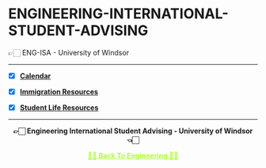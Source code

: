 # ENGINEERING-INTERNATIONAL-STUDENT-ADVISING
 
 👉🏻 ENG-ISA - University of Windsor
 
---

 - [X] **[Calendar](https://github.com/Amey-Thakur/ENGINEERING-INTERNATIONAL-STUDENT-ADVISING/tree/main/Calendar)**
 
 - [X] **[Immigration Resources](https://github.com/Amey-Thakur/ENGINEERING-INTERNATIONAL-STUDENT-ADVISING/tree/main/Immigration%20Resources)**

 - [X] **[Student Life Resources](https://github.com/Amey-Thakur/ENGINEERING-INTERNATIONAL-STUDENT-ADVISING/tree/main/Student%20Life%20Resources)**
 
---

<p align="center"> <b> 👉🏻 Engineering International Student Advising - University of Windsor 👈🏻 <b> </p>
 
<p align="center"><a href='https://github.com/Amey-Thakur/MENG-COMPUTER-ENGINEERING', style='color: greenyellow;'> ✌🏻 Back To Engineering ✌🏻</p>
